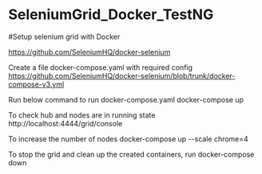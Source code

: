 # SeleniumGrid_Docker_TestNG

#Setup selenium grid with Docker

https://github.com/SeleniumHQ/docker-selenium

Create a file docker-compose.yaml with required config https://github.com/SeleniumHQ/docker-selenium/blob/trunk/docker-compose-v3.yml

Run below command to run docker-compose.yaml docker-compose up

To check hub and nodes are in running state http://localhost:4444/grid/console

To increase the number of nodes docker-compose up --scale chrome=4

To stop the grid and clean up the created containers, run docker-compose down
